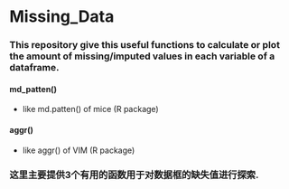 # Missing_Data

### This repository give this useful functions to calculate or plot the amount of missing/imputed values in each variable of a dataframe.
#### md_patten()
* like md.patten() of mice (R package) 
#### aggr() 
* like aggr()  of VIM (R package)

### 这里主要提供3个有用的函数用于对数据框的缺失值进行探索.
